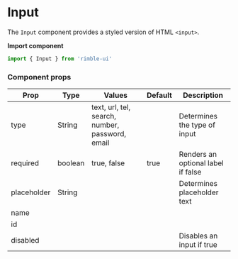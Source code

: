# Input
The `Input` component provides a styled version of HTML `<input>`.

**Import component**
```jsx
import { Input } from 'rimble-ui'
```

<!-- STORY -->
### Component props

| Prop      | Type    | Values | Default | Description |
| --------- | ------- | -------| ------- | ----------- |
| type      | String  | text, url, tel, search, number, password, email  | | Determines the type of input |
| required | boolean | true, false | true | Renders an optional label if false |
| placeholder | String | | | Determines placeholder text |
| name |
| id |
| disabled | | | | Disables an input if true |
